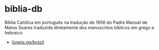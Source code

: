 # biblia-db
Bíblia Católica em português na tradução de 1956 do Padre Manuel de Matos Soares traduzida diretamente dos manuscritos bíblicos em grego e hebraico 

- [livepix.gg/brazil](https://livepix.gg/brazil)
